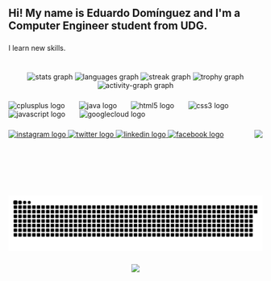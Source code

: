 <h2 align="left">Hi! My name is Eduardo Domínguez and I'm a Computer Engineer student from UDG.</h2>

###

<p align="left">I learn new skills.</p>

###

<br clear="both">

<div align="center">
  <img src="https://github-readme-stats.vercel.app/api?username=eduardotec05&hide_title=false&hide_rank=false&show_icons=true&include_all_commits=true&count_private=true&disable_animations=false&theme=dracula&locale=en&hide_border=false" height="150" alt="stats graph"  />
  <img src="https://github-readme-stats.vercel.app/api/top-langs?username=eduardotec05&locale=en&hide_title=false&layout=compact&card_width=320&langs_count=5&theme=dracula&hide_border=false" height="150" alt="languages graph"  />
  <img src="https://streak-stats.demolab.com?user=eduardotec05&locale=en&mode=weekly&theme=dracula&hide_border=false&border_radius=5" height="150" alt="streak graph"  />
  <img src="https://github-profile-trophy.vercel.app?username=eduardotec05&theme=dracula&column=1&row=2&no-frame=false&no-bg=false" height="150" alt="trophy graph"  />
  <img src="https://github-readme-activity-graph.vercel.app/graph?username=eduardotec05&theme=redical" height="150" alt="activity-graph graph"  />
</div>

###

<div align="left">
  <img src="https://cdn.jsdelivr.net/gh/devicons/devicon/icons/cplusplus/cplusplus-original.svg" height="40" alt="cplusplus logo"  />
  <img width="20" />
  <img src="https://cdn.jsdelivr.net/gh/devicons/devicon/icons/java/java-original.svg" height="40" alt="java logo"  />
  <img width="20" />
  <img src="https://cdn.jsdelivr.net/gh/devicons/devicon/icons/html5/html5-original.svg" height="40" alt="html5 logo"  />
  <img width="20" />
  <img src="https://cdn.jsdelivr.net/gh/devicons/devicon/icons/css3/css3-original.svg" height="40" alt="css3 logo"  />
  <img width="20" />
  <img src="https://cdn.jsdelivr.net/gh/devicons/devicon/icons/javascript/javascript-original.svg" height="40" alt="javascript logo"  />
  <img width="20" />
  <img src="https://cdn.jsdelivr.net/gh/devicons/devicon/icons/googlecloud/googlecloud-original.svg" height="40" alt="googlecloud logo"  />
</div>

###

<img align="right" height="130" src="https://media2.giphy.com/media/v1.Y2lkPTc5MGI3NjExdXp6cXlnMG9veDhxbzF2eTBpenIxaXR1d3l3emp4MHRhb3FkYXhyeiZlcD12MV9pbnRlcm5hbF9naWZfYnlfaWQmY3Q9Zw/iIqmM5tTjmpOB9mpbn/giphy.gif"  />

###

<div align="left">
  <a href="https://www.instagram.com/eduardotec05/" target="_blank">
    <img src="https://raw.githubusercontent.com/maurodesouza/profile-readme-generator/master/src/assets/icons/social/instagram/default.svg" width="53" height="33" alt="instagram logo"  />
  </a>
  <a href="https://x.com/eduardotec05" target="_blank">
    <img src="https://raw.githubusercontent.com/maurodesouza/profile-readme-generator/master/src/assets/icons/social/twitter/default.svg" width="53" height="33" alt="twitter logo"  />
  </a>
  <a href="https://www.linkedin.com/in/eduardo-dom%C3%ADnguez-padilla/" target="_blank">
    <img src="https://raw.githubusercontent.com/maurodesouza/profile-readme-generator/master/src/assets/icons/social/linkedin/default.svg" width="53" height="33" alt="linkedin logo"  />
  </a>
  <a href="https://www.facebook.com/eduardotec05" target="_blank">
    <img src="https://raw.githubusercontent.com/maurodesouza/profile-readme-generator/master/src/assets/icons/social/facebook/default.svg" width="53" height="33" alt="facebook logo"  />
  </a>
</div>

###

<br clear="both">

<img src="https://raw.githubusercontent.com/eduardotec05/eduardotec05/output/snake.svg" alt="Snake animation" />

###

<div align="center">
  <img src="https://profile-counter.glitch.me/eduardotec05/count.svg?"  />
</div>

###
